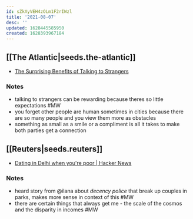 ```yaml
---
id: sZkXyVEH4zOLm1F2rIWzl
title: '2021-08-07'
desc: ''
updated: 1628445585950
created: 1628393967184
---
```



## [[The Atlantic|seeds.the-atlantic]]
- [The Surprising Benefits of Talking to Strangers](https://www.theatlantic.com/family/archive/2021/08/why-we-should-talk-strangers-more/619642/)

### Notes
- talking to strangers can be rewarding because theres so little expectations #MW
- you forget other people are human sometimes in cities because there are so many people and you view them more as obstacles
- something as small as a smile or a compliment is all it takes to make both parties get a connection

## [[Reuters|seeds.reuters]]
- [Dating in Delhi when you're poor | Hacker News](https://news.ycombinator.com/item?id=28090158)

### Notes
- heard story from @ilana about *decency police* that break up couples in parks, makes more sense in context of this #MW
- there are certain things that always get me - the scale of the cosmos and the disparity in incomes #MW
